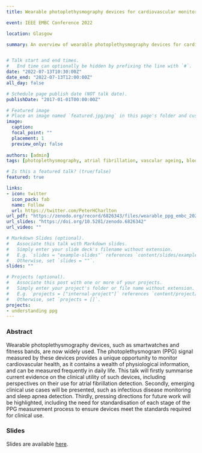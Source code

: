 ```yaml
---
title: Wearable photoplethysmography devices for cardiovascular monitoring

event: IEEE EMBC Conference 2022

location: Glasgow

summary: An overview of wearable photoplethysmography devices for cardiovascular monitoring


# Talk start and end times.
#   End time can optionally be hidden by prefixing the line with `#`.
date: "2022-07-13T10:30:00Z"
date_end: "2022-07-13T12:00:00Z"
all_day: false

# Schedule page publish date (NOT talk date).
publishDate: "2017-01-01T00:00:00Z"

# Featured image
# Place an image named `featured.jpg/png` in this page's folder and customize its options here.
image: 
  caption: 
  focal_point: ""
  placement: 1
  preview_only: false
  
authors: [admin]
tags: [photoplethysmography, atrial fibrillation, vascular ageing, blood pressure]

# Is this a featured talk? (true/false)
featured: true

links:
- icon: twitter
  icon_pack: fab
  name: Follow
  url: https://twitter.com/PeterHCharlton
url_pdf: "https://zenodo.org/record/6826343/files/wearable_ppg_embc_2022.pdf?download=1"
url_slides: "https://doi.org/10.5281/zenodo.6826342"
url_video: ""

# Markdown Slides (optional).
#   Associate this talk with Markdown slides.
#   Simply enter your slide deck's filename without extension.
#   E.g. `slides = "example-slides"` references `content/slides/example-slides.md`.
#   Otherwise, set `slides = ""`.
slides: ""

# Projects (optional).
#   Associate this post with one or more of your projects.
#   Simply enter your project's folder or file name without extension.
#   E.g. `projects = ["internal-project"]` references `content/project/deep-learning/index.md`.
#   Otherwise, set `projects = []`.
projects:
- understanding ppg
---
```


### Abstract

Wearable photoplethysmography devices, such as smartwatches and fitness bands, are now widely used. The photoplethysmogram (PPG) signal measured by these devices provides a unique opportunity to monitor cardiovascular health, as it contains a wealth of physiological information, and can be measured frequently in daily life. This talk will firstly summarise current evidence on the clinical utility of such devices, including perspectives on their use for atrial fibrillation detection. Secondly, emerging clinical use cases will be presented, such as infectious disease monitoring and sleep apnea detection. Thirdly, pressing directions for future work will be highlighted, including the need for standardisation of each stage of the PPG measurement process to ensure devices meet the standards required for clinical use.

### Slides

Slides are available [here](https://doi.org/10.5281/zenodo.6826342).



